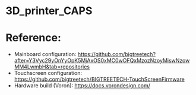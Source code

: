 # 3D_printer_CAPS

# Reference:
- Mainboard configuration: https://github.com/bigtreetech?after=Y3Vyc29yOnYyOpK5MjAxOS0xMC0wOFQxMzozNzoyMiswNzowMM4LwmbH&tab=repositories
- Touchscreen configuration: https://github.com/bigtreetech/BIGTREETECH-TouchScreenFirmware
- Hardware build (Voron): https://docs.vorondesign.com/